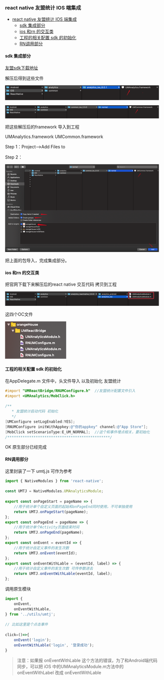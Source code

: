 ### react native 友盟统计 IOS 端集成

<!-- TOC -->

- [react native 友盟统计 IOS 端集成](#react-native-友盟统计-ios-端集成)
    - [sdk 集成部分](#sdk-集成部分)
    - [ios  和rn 的交互类](#ios--和rn-的交互类)
    - [工程的相关配置 sdk 的初始化](#工程的相关配置-sdk-的初始化)
    - [RN调用部分](#rn调用部分)

<!-- /TOC -->

#### sdk 集成部分

[友盟sdk下载地址](https://developer.umeng.com/sdk/reactnative)

解压后得到这些文件

![um6](https://github.com/fightingljm/myblog/blob/master/src/image/um6.png)

![um7](https://github.com/fightingljm/myblog/blob/master/src/image/um7.png)

把这些解压后的framework 导入到工程

 UMAnalytics.framework
 UMCommon.framework

Step 1：Project-->Add Files to 

Step 2：

![um8](https://github.com/fightingljm/myblog/blob/master/src/image/um8.png)

把上面的包导入，完成集成部分。

#### ios  和rn 的交互类

把官网下载下来解压后的react native 交互代码  拷贝到工程

![um9](https://github.com/fightingljm/myblog/blob/master/src/image/um9.png)

这四个OC文件

![um10](https://github.com/fightingljm/myblog/blob/master/src/image/um10.png)

#### 工程的相关配置 sdk 的初始化

在AppDelegate.m 文件中，头文件导入 以及初始化 友盟统计

```objective-c
#import "UMReactBridge/RNUMConfigure.h"  //友盟统计配置文件引入
#import <UMAnalytics/MobClick.h>

/**
   * 友盟统计启动代码 初始化
   */
[UMConfigure setLogEnabled:YES];
[RNUMConfigure initWithAppkey:@"你的appkey" channel:@"App Store"];
[MobClick setScenarioType:E_UM_NORMAL];  //这个和事件埋点相关，要初始化
/***********************************************/
```

OK 原生部分已经完成

#### RN调用部分

这里封装了一下 umtj.js 可作为参考

```js
import { NativeModules } from 'react-native';

const UMTJ = NativeModules.UMAnalyticsModule;

export const onPageStart = pageName => {
    //用于统计单个自定义页面的起始和onPageEnd同时使用，不可单独使用
    return UMTJ.onPageStart(pageName);
};
export const onPageEnd = pageName => {
    //用于统计单个Activity页面结束时间
    return UMTJ.onPageEnd(pageName);
};
export const onEvent = eventId => {
    //用于统计自定义事件的发生次数
    return UMTJ.onEvent(eventId);
};
export const onEventWithLable = (eventId, label) => {
    //用于统计自定义事件的发生次数 可传参数进去
    return UMTJ.onEventWithLable(eventId, label);
};
```

调用原生模块

```js
import {
    onEvent,
    onEventWithLable,
} from '../utils/umtj';

// 比如这里是个点击事件

click=()=>{
    onEvent('login');
    onEventWithLable('login', '登录成功');
}
```



>注意：如果报 onEventWithLable 这个方法的错误，为了和Android端代码同步，可以把 iOS 中的UMAnalyticsModule.m方法中的 onEventWithLabel 改成 onEventWithLable